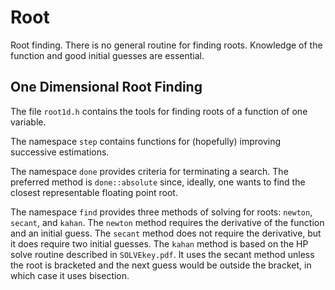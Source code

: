 # Root
Root finding.
There is no general routine for finding roots. Knowledge of the function and good initial guesses are essential.

## One Dimensional Root Finding
The file `root1d.h` contains the tools for finding roots of a function of one variable.

The namespace `step` contains functions for (hopefully) improving successive estimations.

The namespace `done` provides criteria for terminating a search. The preferred method is `done::absolute` since, ideally, one wants to find the closest representable floating point root.

The namespace `find` provides three methods of solving for roots: `newton`, `secant`, and `kahan`.
The `newton` method requires the derivative of the function and an initial guess.
The `secant` method does not require the derivative, but it does require two initial guesses.
The `kahan` method is based on the HP solve routine described in `SOLVEkey.pdf`. It uses the secant method
unless the root is bracketed and the next guess would be outside the bracket, in which case it uses bisection.
